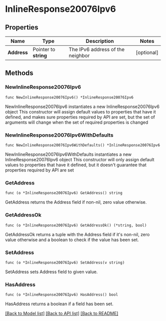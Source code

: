 # InlineResponse20076Ipv6

## Properties

Name | Type | Description | Notes
------------ | ------------- | ------------- | -------------
**Address** | Pointer to **string** | The IPv6 address of the neighbor | [optional] 

## Methods

### NewInlineResponse20076Ipv6

`func NewInlineResponse20076Ipv6() *InlineResponse20076Ipv6`

NewInlineResponse20076Ipv6 instantiates a new InlineResponse20076Ipv6 object
This constructor will assign default values to properties that have it defined,
and makes sure properties required by API are set, but the set of arguments
will change when the set of required properties is changed

### NewInlineResponse20076Ipv6WithDefaults

`func NewInlineResponse20076Ipv6WithDefaults() *InlineResponse20076Ipv6`

NewInlineResponse20076Ipv6WithDefaults instantiates a new InlineResponse20076Ipv6 object
This constructor will only assign default values to properties that have it defined,
but it doesn't guarantee that properties required by API are set

### GetAddress

`func (o *InlineResponse20076Ipv6) GetAddress() string`

GetAddress returns the Address field if non-nil, zero value otherwise.

### GetAddressOk

`func (o *InlineResponse20076Ipv6) GetAddressOk() (*string, bool)`

GetAddressOk returns a tuple with the Address field if it's non-nil, zero value otherwise
and a boolean to check if the value has been set.

### SetAddress

`func (o *InlineResponse20076Ipv6) SetAddress(v string)`

SetAddress sets Address field to given value.

### HasAddress

`func (o *InlineResponse20076Ipv6) HasAddress() bool`

HasAddress returns a boolean if a field has been set.


[[Back to Model list]](../README.md#documentation-for-models) [[Back to API list]](../README.md#documentation-for-api-endpoints) [[Back to README]](../README.md)


